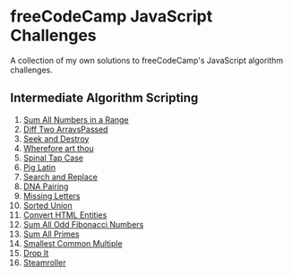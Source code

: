 # freeCodeCamp JavaScript Challenges

A collection of my own solutions to freeCodeCamp's JavaScript algorithm challenges.

## Intermediate Algorithm Scripting

1. [Sum All Numbers in a Range]()
2. [Diff Two ArraysPassed]()
3. [Seek and Destroy]()
4. [Wherefore art thou]()
5. [Spinal Tap Case](spinal-case.js)
6. [Pig Latin](pig-latin.js)
7. [Search and Replace](search-and-replace.js)
8. [DNA Pairing](dna-pairing.js)
9. [Missing Letters](missing-letters.js)
10. [Sorted Union](sorted-union.js)
11. [Convert HTML Entities](convert-html-entities.js)
12. [Sum All Odd Fibonacci Numbers](sum-odd-fibonacci.js)
13. [Sum All Primes](sum-all-primes.js)
14. [Smallest Common Multiple](smallest-common-multiple.js)
15. [Drop It](drop-it.js)
16. [Steamroller](steamroller.js)

